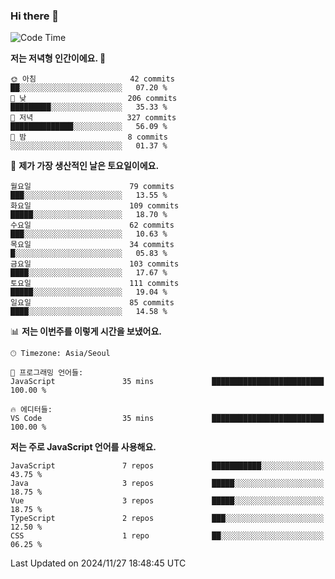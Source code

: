### Hi there 👋

<!--
**hi-aa/hi-aa** is a ✨ _special_ ✨ repository because its `README.md` (this file) appears on your GitHub profile.

Here are some ideas to get you started:

- 🔭 I’m currently working on ...
- 🌱 I’m currently learning ...
- 👯 I’m looking to collaborate on ...
- 🤔 I’m looking for help with ...
- 💬 Ask me about ...
- 📫 How to reach me: ...
- 😄 Pronouns: ...
- ⚡ Fun fact: ...
-->

<!--START_SECTION:waka-->
![Code Time](http://img.shields.io/badge/Code%20Time-95%20hrs%2038%20mins-blue)

**저는 저녁형 인간이에요. 🦉** 

```text
🌞 아침                     42 commits          ██░░░░░░░░░░░░░░░░░░░░░░░   07.20 % 
🌆 낮　                     206 commits         █████████░░░░░░░░░░░░░░░░   35.33 % 
🌃 저녁                     327 commits         ██████████████░░░░░░░░░░░   56.09 % 
🌙 밤　                     8 commits           ░░░░░░░░░░░░░░░░░░░░░░░░░   01.37 % 
```
📅 **제가 가장 생산적인 날은 토요일이에요.** 

```text
월요일                      79 commits          ███░░░░░░░░░░░░░░░░░░░░░░   13.55 % 
화요일                      109 commits         █████░░░░░░░░░░░░░░░░░░░░   18.70 % 
수요일                      62 commits          ███░░░░░░░░░░░░░░░░░░░░░░   10.63 % 
목요일                      34 commits          █░░░░░░░░░░░░░░░░░░░░░░░░   05.83 % 
금요일                      103 commits         ████░░░░░░░░░░░░░░░░░░░░░   17.67 % 
토요일                      111 commits         █████░░░░░░░░░░░░░░░░░░░░   19.04 % 
일요일                      85 commits          ████░░░░░░░░░░░░░░░░░░░░░   14.58 % 
```


📊 **저는 이번주를 이렇게 시간을 보냈어요.** 

```text
🕑︎ Timezone: Asia/Seoul

💬 프로그래밍 언어들: 
JavaScript               35 mins             █████████████████████████   100.00 % 

🔥 에디터들: 
VS Code                  35 mins             █████████████████████████   100.00 % 
```

**저는 주로 JavaScript 언어를 사용해요.** 

```text
JavaScript               7 repos             ███████████░░░░░░░░░░░░░░   43.75 % 
Java                     3 repos             █████░░░░░░░░░░░░░░░░░░░░   18.75 % 
Vue                      3 repos             █████░░░░░░░░░░░░░░░░░░░░   18.75 % 
TypeScript               2 repos             ███░░░░░░░░░░░░░░░░░░░░░░   12.50 % 
CSS                      1 repo              ██░░░░░░░░░░░░░░░░░░░░░░░   06.25 % 
```




 Last Updated on 2024/11/27 18:48:45 UTC
<!--END_SECTION:waka-->
